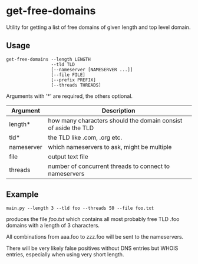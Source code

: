 # get-free-domains

Utility for getting a list of free domains of given length and top level domain.

## Usage

```shell
get-free-domains --length LENGTH
                 --tld TLD
                 [--nameserver [NAMESERVER ...]]
                 [--file FILE]
                 [--prefix PREFIX]
                 [--threads THREADS]
```

Arguments with '*' are required, the others optional.

| Argument   | Description                                                      |
| ---------- | ---------------------------------------------------------------- |
| length*     |  how many characters should the domain consist of aside the TLD  |
| tld*        | the TLD like .com, .org etc.                                     |
| nameserver | which nameservers to ask, might be multiple                      |
| file       | output text file                                                 |
| threads    | number of concurrent threads to connect to nameservers           |

## Example

```shell
main.py --length 3 --tld foo --threads 50 --file foo.txt
```

produces the file _foo.txt_ which contains all most probably free TLD .foo domains with a length of 3 characters.

All combinations from aaa.foo to zzz.foo will be sent to the nameservers.

There will be very likely false positives without DNS entries but WHOIS entries, especially when using very short length.